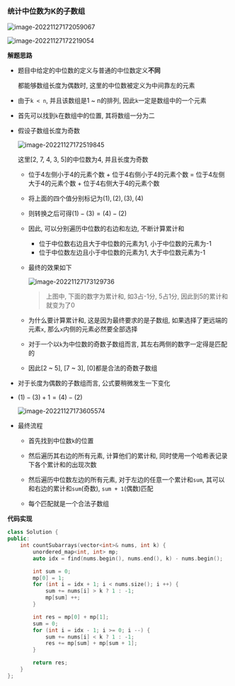 ### 统计中位数为K的子数组



![image-20221127172059067](http://www.cdn.liver0377.xyz/typora/202211271722906.png)

![image-20221127172219054](http://www.cdn.liver0377.xyz/typora/202211271722369.png)

**解题思路**

- 题目中给定的中位数的定义与普通的中位数定义**不同**

  都能够数组长度为偶数时, 这里的中位数被定义为中间靠左的元素

- 由于`k < n`, 并且该数组是1 ~ n的排列, 因此`k`一定是数组中的一个元素

- 首先可以找到`k`在数组中的位置, 其将数组一分为二

- 假设子数组长度为奇数

  ![image-20221127172519845](http://www.cdn.liver0377.xyz/typora/202211271725885.png)

  这里[2, 7, 4, 3, 5]的中位数为4, 并且长度为奇数

  - 位于4左侧小于4的元素个数 + 位于4右侧小于4的元素个数 = 位于4左侧大于4的元素个数 + 位于4右侧大于4的元素个数

  - 将上面的四个值分别标记为$(1), (2), (3), (4)$

  - 则转换之后可得$(1) - (3) = (4) - (2)$

  - 因此, 可以分别遍历中位数的右边和左边, 不断计算累计和

    - 位于中位数右边且大于中位数的元素为1, 小于中位数的元素为-1
    - 位于中位数左边且小于中位数的元素为1, 大于中位数元素为-1

  - 最终的效果如下

    ![image-20221127173129736](http://www.cdn.liver0377.xyz/typora/202211271731619.png)

    > 上图中, 下面的数字为累计和, 如3占-1分, 5占1分, 因此到5的累计和就变为了0

  - 为什么要计算累计和, 这是因为最终要求的是子数组, 如果选择了更远端的元素`x`, 那么`x`内侧的元素必然要全部选择

  - 对于一个以`k`为中位数的奇数子数组而言, 其左右两侧的数字一定得是匹配的

  - 因此[2 ~ 5], [7 ~ 3], [0]都是合法的奇数子数组

- 对于长度为偶数的子数组而言, 公式要稍微发生一下变化

- $(1) - (3) + 1 = (4) - (2)$

  ![image-20221127173605574](http://www.cdn.liver0377.xyz/typora/202211271736229.png)

  

- 最终流程

  - 首先找到中位数`k`的位置
  - 然后遍历其右边的所有元素, 计算他们的累计和, 同时使用一个哈希表记录下各个累计和的出现次数
  - 然后遍历中位数左边的所有元素, 对于左边的任意一个累计和`sum`, 其可以和右边的累计和`sum`(奇数), `sum + 1`(偶数)匹配

  - 每个匹配就是一个合法子数组



**代码实现**

```cc
class Solution {
public:
    int countSubarrays(vector<int>& nums, int k) {
        unordered_map<int, int> mp;
        auto idx = find(nums.begin(), nums.end(), k) - nums.begin();

        int sum = 0;
        mp[0] = 1;
        for (int i = idx + 1; i < nums.size(); i ++) {
            sum += nums[i] > k ? 1 : -1;
            mp[sum] ++;  
        }

        int res = mp[0] + mp[1];
        sum = 0;
        for (int i = idx - 1; i >= 0; i --) {
            sum += nums[i] < k ? 1 : -1;
            res += mp[sum] + mp[sum + 1];
        }

        return res;
    }
};
```

